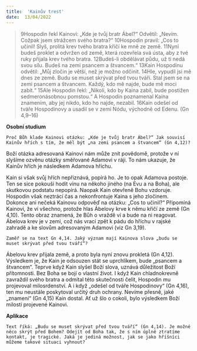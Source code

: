 ```yaml
---
title:  'Kainův trest'
date:  13/04/2022
---
```


> <p></p>
> 9Hospodin řekl Kainovi: „Kde je tvůj bratr Ábel?“ Odvětil: „Nevím. Cožpak jsem strážcem svého bratra?“ 10Hospodin pravil: „Cos to učinil! Slyš, prolitá krev tvého bratra křičí ke mně ze země. 11Nyní budeš proklet a odvržen od země, která rozevřela svá ústa, aby z tvé ruky přijala krev tvého bratra. 12Budeš-li obdělávat půdu, už ti nedá svou sílu. Budeš na zemi psancem a štvancem.“ 13Kain Hospodinu odvětil: „Můj zločin je větší, než je možno odčinit. 14Hle, vypudil jsi mě dnes ze země. Budu se muset skrývat před tvou tváří. Stal jsem se na zemi psancem a štvancem. Každý, kdo mě najde, bude mě moci zabít.“ 15Ale Hospodin řekl: „Nikoli, kdo by Kaina zabil, bude postižen sedmeronásobnou pomstou.“ A Hospodin poznamenal Kaina znamením, aby jej nikdo, kdo ho najde, nezabil. 16Kain odešel od tváře Hospodinovy a usadil se v zemi Nódu, východně od Edenu. (Gn 4,9–16)

**Osobní studium**

`Proč Bůh klade Kainovi otázku: „Kde je tvůj bratr Ábel?“ Jak souvisí Kainův hřích s tím, že měl být „na zemi psancem a štvancem“ (Gn 4,12)?`

Boží otázka adresovaná Kainovi nám může znít povědomě, protože v ní slyšíme ozvěnu otázky směřované Adamovi v ráji. To nám ukazuje, že Kainův hřích je následkem Adamova hříchu.

Kain si však svůj hřích nepřiznává, popírá ho. Je to opak Adamova postoje. Ten se sice pokouší hodit vinu na někoho jiného (na Evu a na Boha), ale skutkovou podstatu nepopírá. Naopak Kain otevřeně Bohu vzdoruje. Hospodin však neztrácí čas a nekonfrontuje Kaina s jeho zločinem. Dokonce ani nečeká Kainovu odpověď na otázku: „Cos to učinil?“ Připomíná Kainovi, že ví všechno, protože hlas Ábelovy krve k němu křičí ze země (Gn 4,10). Tento obraz znamená, že Bůh o vraždě ví a bude na ni reagovat. Ábelova krev je v zemi, což nás vrací zpět k pádu do hříchu v rajské zahradě a ke slovům adresovaným Adamovi (viz Gn 3,19).

`Zaměř se na text Gn 4,14. Jaký význam mají Kainova slova „budu se muset skrývat před tvou tváří“?`

Ábelovu krev přijala země, a proto byla nyní znovu prokletá (Gn 4,12). Výsledkem je, že Kain je odsouzen stát se uprchlíkem, bude „psancem a štvancem“. Teprve když Kain slyšel Boží slova, uznává důležitost Boží přítomnosti. Bez Boha se bojí o vlastní život. I když Kain chladnokrevně zavraždil svého bratra a odmítal této skutečnosti čelit, Hospodin mu projevoval milosrdenství. A i když „odešel od tváře Hospodinovy“ (Gn 4,16), ten mu neustále poskytoval určitý druh ochrany. Nevíme přesně, jaké „znamení“ (Gn 4,15) Kain dostal. Ať už šlo o cokoli, bylo výsledkem Boží milosti projevené Kainovi.

**Aplikace**

`Text říká: „Budu se muset skrývat před tvou tváří“ (Gn 4,14). Je možné něco skrýt před Bohem? Odejít od Boha tak, že s ním úplně ztratíme kontakt, je tragické. Jaká je jediná možnost, jak se jako hříšníci můžeme takové situaci vyhnout?`